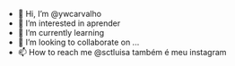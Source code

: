 - 👋 Hi, I’m @ywcarvalho
- 👀 I’m interested in aprender
- 🌱 I’m currently learning 
- 💞️ I’m looking to collaborate on ...
- 📫 How to reach me  @sctluisa também é meu instagram

<!---
ywcarvalho/ywcarvalho is a ✨ special ✨ repository because its `README.md` (this file) appears on your GitHub profile.
You can click the Preview link to take a look at your changes.
--->
